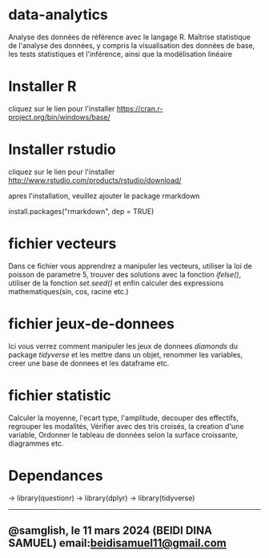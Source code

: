 # data-analytics
Analyse des données de référence avec le langage R. Maîtrise statistique de l'analyse des données, y compris la visualisation des données de base, les tests statistiques et l'inférence, ainsi que la modélisation linéaire

# Installer R
cliquez sur le lien pour l'installer
https://cran.r-project.org/bin/windows/base/

# Installer rstudio
cliquez sur le lien pour l'installer
http://www.rstudio.com/products/rstudio/download/  

apres l'installation, veuillez ajouter le package rmarkdown 
 
install.packages("rmarkdown", dep = TRUE)

# fichier vecteurs
Dans ce fichier vous apprendrez a manipuler les vecteurs, utiliser la loi de poisson de parametre 5, trouver des solutions avec la fonction _ifelse()_, utiliser de la fonction _set.seed()_ et enfin calculer des expressions mathematiques(sin, cos, racine etc.)
# fichier jeux-de-donnees
Ici vous  verrez comment manipuler les jeux de donnees _diamonds_ du package _tidyverse_ et les mettre dans un objet, renommer les variables, creer une base de donnees et les dataframe etc.
# fichier statistic
Calculer la moyenne, l'ecart type, l'amplitude, decouper des effectifs, regrouper les modalités, Vérifier avec des tris croisés, la creation d'une variable, Ordonner le tableau de données selon la surface croissante, diagrammes etc.


# Dependances
-> library(questionr)
-> library(dplyr)
-> library(tidyverse)

------------------------------------------------------------
@samglish, le 11 mars 2024 (BEIDI DINA SAMUEL)
email:beidisamuel11@gmail.com
------------------------------------------------------------
